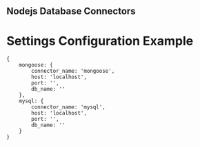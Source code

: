 ## Nodejs Database Connectors

# Settings Configuration Example
```
{
    mongoose: {
        connector_name: 'mongoose',
        host: 'localhost',
        port: '',
        db_name: ''
    },
    mysql: {
        connector_name: 'mysql',
        host: 'localhost',
        port: '',
        db_name: ''
    }
}
```